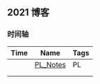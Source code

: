## 2021 博客



### 时间轴







| Time | Name                        | Tags |
| ---- | --------------------------- | ---- |
|      | [PL_Notes](./PL_Notes-1.md) | PL   |
|      |                             |      |
|      |                             |      |

